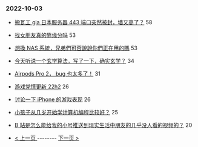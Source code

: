 ### 2022-10-03 
- [搬瓦工 gia 日本服务器 443 端口突然被封，墙又高了？](https://www.v2ex.com/t/884476) 58
- [找女朋友真的靠缘分吗](https://www.v2ex.com/t/884447) 53
- [想換 NAS 系統，兄弟們可否說說你們正在用的嗎](https://www.v2ex.com/t/884464) 53
- [今天听说一个玄学算法，写了一下，确实玄学？](https://www.v2ex.com/t/884426) 34
- [Airpods Pro 2， bug 也太多了！](https://www.v2ex.com/t/884461) 31
- [游戏党慎更新 22h2](https://www.v2ex.com/t/884419) 26
- [讨论一下 iPhone 的游戏表现](https://www.v2ex.com/t/884465) 26
- [小孩子从几岁开始学计算机编程比较好？](https://www.v2ex.com/t/884505) 25
- [B 站是怎么能给我的小号推送到现实生活中朋友的几乎没人看的视频的？](https://www.v2ex.com/t/884442) 20 

- [ < 上一页 ](https://github.com/able8/v2ex-hot-record/blob/master/2022-10-02.md) -------- [ 下一页 > ](https://github.com/able8/v2ex-hot-record/blob/master/2022-10-04.md)